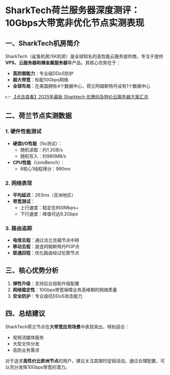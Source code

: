 # SharkTech荷兰服务器深度测评：10Gbps大带宽非优化节点实测表现

## 一、SharkTech机房简介

SharkTech（鲨鱼机房/SK机房）是全球知名的高性能云服务提供商，专注于提供**VPS、云服务器和裸金属服务器**等产品。其核心优势在于：

- **高防御能力**：专业级DDoS防护
- **超大带宽**：标配10Gbps网络
- **全球布局**：在美国拥有4个数据中心，荷兰阿姆斯特丹设有1个数据中心

👉 [【点击查看】2025年最新 Sharktech 优惠码及特价云服务器方案汇总](https://bit.ly/Sharktech)

## 二、荷兰节点实测数据

### 1. 硬件性能测试
- **硬盘I/O性能**（fio测试）：
  - 随机读取：约1.2GB/s
  - 随机写入：约980MB/s
- **CPU性能**（UnixBench）：
  - 8核心1线程得分：990ms

### 2. 网络表现
- **平均延迟**：263ms（亚洲地区）
- **带宽测试**：
  - 上行速度：稳定在850Mbps+
  - 下行速度：峰值可达9.2Gbps

### 3. 路由追踪
- **电信去程**：通过法兰克福节点中转
- **移动去程**：直连阿姆斯特丹POP点
- **联通回程**：优化路由经过伦敦节点

## 三、核心优势分析

1. **弹性升级**：支持后台自助升级配置
2. **网络稳定性**：10Gbps带宽保障业务高峰期的网络质量
3. **安全防护**：专业级抗DDoS攻击能力

## 四、总结建议

SharkTech荷兰节点在**大带宽应用场景**中表现突出，特别适合：
- 视频流媒体服务
- 大型文件分发
- 高防业务需求

对于追求**高性价比欧洲节点**的用户，建议关注其限时促销活动。通过合理配置，可以充分发挥10Gbps带宽的潜力。